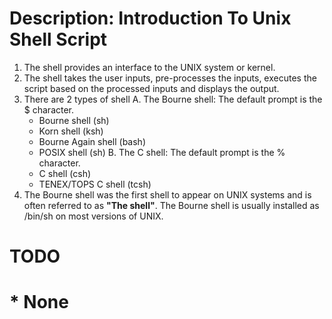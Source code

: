 # Description: Introduction To Unix Shell Script

1. The shell provides an interface to the UNIX system or kernel.
2. The shell takes the user inputs, pre-processes the inputs, executes the script based on the processed inputs and
   displays the output.
3. There are 2 types of shell
   A. The Bourne shell: The default prompt is the $ character.
      - Bourne shell (sh)
      - Korn shell (ksh)
      - Bourne Again shell (bash)
      - POSIX shell (sh)
   B. The C shell: The default prompt is the % character.
      - C shell (csh)
      - TENEX/TOPS C shell (tcsh)
4. The Bourne shell was the first shell to appear on UNIX systems and is often referred to as **"The shell"**. The
   Bourne shell is usually installed as /bin/sh on most versions of UNIX.

# TODO
# * None
